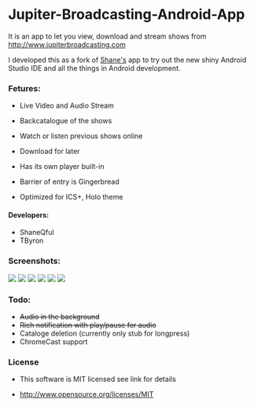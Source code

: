 Jupiter-Broadcasting-Android-App
================================

It is an app to let you view, download and stream shows from http://www.jupiterbroadcasting.com

I developed this as a fork of [Shane's](https://github.com/ShaneQful/Jupiter-Broadcasting-Android-App) app to try out the new shiny Android Studio IDE and all the things in Android development.

### Fetures:

* Live Video and Audio Stream

* Backcatalogue of the shows

* Watch or listen previous shows online

* Download for later

* Has its own player built-in

* Barrier of entry is Gingerbread

* Optimized for ICS+, Holo theme

#### Developers:

* ShaneQful
* TByron

### Screenshots:
<img src=http://i.imgur.com/ebTxyE8.png> <img src=http://i.imgur.com/o5fI406.png> <img src=http://i.imgur.com/xAODTfg.png> 
<img src=http://i.imgur.com/Xww4wGZ.png> <img src=http://i.imgur.com/8S5pgVp.png> <img src=http://i.imgur.com/YfFGPbO.png>

### Todo:

* ~~Audio in the background~~
* ~~Rich notification with play/pause for audio~~
* Cataloge deletion (currently only stub for longpress)
* ChromeCast support

### License

* This software is MIT licensed see link for details

* http://www.opensource.org/licenses/MIT
